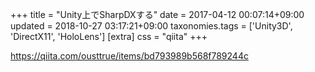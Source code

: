 +++
title = "Unity上でSharpDXする"
date = 2017-04-12 00:07:14+09:00
updated = 2018-10-27 03:17:21+09:00
taxonomies.tags = ['Unity3D', 'DirectX11', 'HoloLens']
[extra]
css = "qiita"
+++

<https://qiita.com/ousttrue/items/bd793989b568f789244c>



